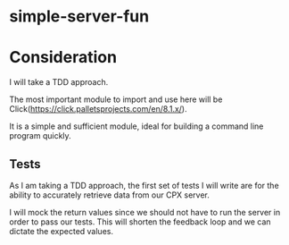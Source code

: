 # simple-server-fun

# Consideration
I will take a TDD approach. 

The most important module to import and use here will be Click(https://click.palletsprojects.com/en/8.1.x/).

It is a simple and sufficient module, ideal for building a command line program quickly.

## Tests
As I am taking a TDD approach, the first set of tests I will write are for the ability to accurately retrieve data from our CPX server. 

I will mock the return values since we should not have to run the server in order to pass our tests. This will shorten the feedback loop and we can dictate the expected values.

